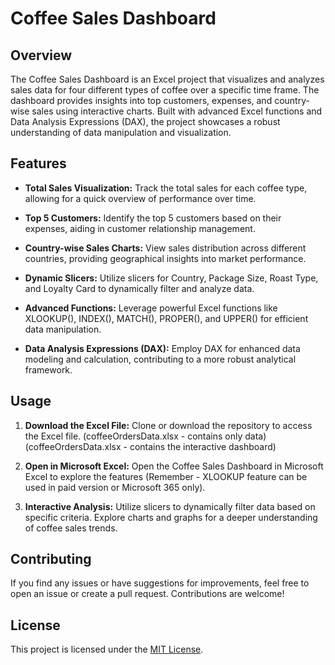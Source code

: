 # Coffee Sales Dashboard

## Overview

The Coffee Sales Dashboard is an Excel project that visualizes and analyzes sales data for four different types of coffee over a specific time frame. The dashboard provides insights into top customers, expenses, and country-wise sales using interactive charts. Built with advanced Excel functions and Data Analysis Expressions (DAX), the project showcases a robust understanding of data manipulation and visualization.

## Features

- **Total Sales Visualization:** Track the total sales for each coffee type, allowing for a quick overview of performance over time.
  
- **Top 5 Customers:** Identify the top 5 customers based on their expenses, aiding in customer relationship management.

- **Country-wise Sales Charts:** View sales distribution across different countries, providing geographical insights into market performance.

- **Dynamic Slicers:** Utilize slicers for Country, Package Size, Roast Type, and Loyalty Card to dynamically filter and analyze data.

- **Advanced Functions:** Leverage powerful Excel functions like XLOOKUP(), INDEX(), MATCH(), PROPER(), and UPPER() for efficient data manipulation.

- **Data Analysis Expressions (DAX):** Employ DAX for enhanced data modeling and calculation, contributing to a more robust analytical framework.

## Usage

1. **Download the Excel File:** Clone or download the repository to access the Excel file. (coffeeOrdersData.xlsx - contains only data)(coffeeOrdersData.xlsx - contains the interactive dashboard)

2. **Open in Microsoft Excel:** Open the Coffee Sales Dashboard in Microsoft Excel to explore the features (Remember - XLOOKUP feature can be used in paid version or Microsoft 365 only).

3. **Interactive Analysis:** Utilize slicers to dynamically filter data based on specific criteria. Explore charts and graphs for a deeper understanding of coffee sales trends.

## Contributing

If you find any issues or have suggestions for improvements, feel free to open an issue or create a pull request. Contributions are welcome!

## License

This project is licensed under the [MIT License](LICENSE).
